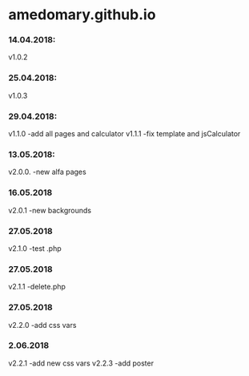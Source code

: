 # amedomary.github.io

### 14.04.2018:
v1.0.2

### 25.04.2018:
v1.0.3

### 29.04.2018:
v1.1.0 -add all pages and calculator
v1.1.1 -fix template and jsCalculator

### 13.05.2018:
v2.0.0. -new alfa pages

### 16.05.2018
v2.0.1 -new backgrounds

### 27.05.2018
v2.1.0 -test .php

### 27.05.2018
v2.1.1 -delete.php

### 27.05.2018
v2.2.0 -add css vars

### 2.06.2018
v2.2.1 -add new css vars
v2.2.3 -add poster